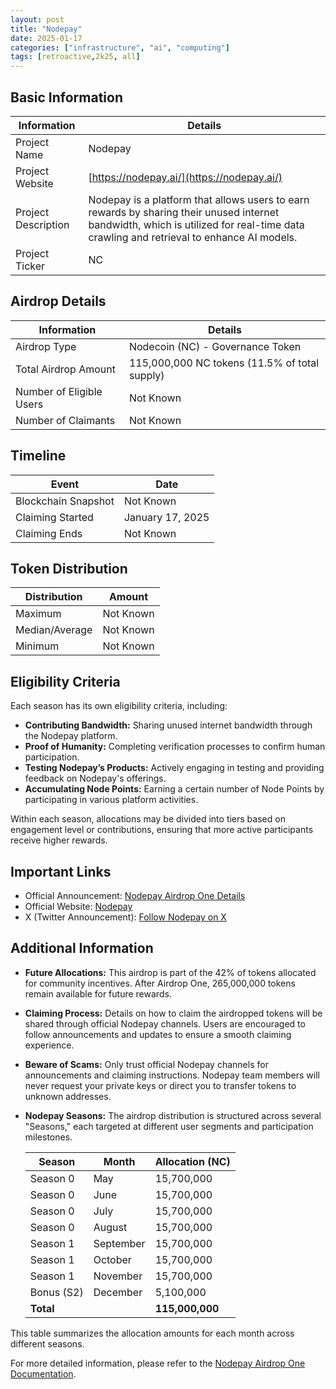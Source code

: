 ```yaml
---
layout: post
title: "Nodepay"
date: 2025-01-17
categories: ["infrastructure", "ai", "computing"]
tags: [retroactive,2k25, all]
---
```


## Basic Information

| Information         | Details                                                                                                     |
|---------------------|-------------------------------------------------------------------------------------------------------------|
| Project Name        | Nodepay                                                                                                    |
| Project Website     | [https://nodepay.ai/](https://nodepay.ai/)                                                                  |
| Project Description | Nodepay is a platform that allows users to earn rewards by sharing their unused internet bandwidth, which is utilized for real-time data crawling and retrieval to enhance AI models. |
| Project Ticker      | NC                                                                                                         |

## Airdrop Details

| Information             | Details                                                                                                 |
|-------------------------|---------------------------------------------------------------------------------------------------------|
| Airdrop Type            | Nodecoin (NC) - Governance Token                                                                        |
| Total Airdrop Amount    | 115,000,000 NC tokens (11.5% of total supply)                                                           |
| Number of Eligible Users| Not Known                                                                                              |
| Number of Claimants     | Not Known                                                                                              |

## Timeline

| Event                | Date        |
|----------------------|------------|
| Blockchain Snapshot  | Not Known  |
| Claiming Started     | January 17, 2025 |
| Claiming Ends        | Not Known  |

## Token Distribution

| Distribution | Amount    |
|--------------|-----------|
| Maximum      | Not Known |
| Median/Average | Not Known |
| Minimum      | Not Known |

## Eligibility Criteria

Each season has its own eligibility criteria, including:

- **Contributing Bandwidth:** Sharing unused internet bandwidth through the Nodepay platform.
- **Proof of Humanity:** Completing verification processes to confirm human participation.
- **Testing Nodepay’s Products:** Actively engaging in testing and providing feedback on Nodepay's offerings.
- **Accumulating Node Points:** Earning a certain number of Node Points by participating in various platform activities.

Within each season, allocations may be divided into tiers based on engagement level or contributions, ensuring that more active participants receive higher rewards.

## Important Links

- Official Announcement: [Nodepay Airdrop One Details](https://docs.nodepay.ai/nodepay-introduction/nodecoin/nodepay-airdrop-one)
- Official Website: [Nodepay](https://nodepay.ai/)
- X (Twitter Announcement): [Follow Nodepay on X](https://x.com/nodepay_ai/status/1880178328466067968)

## Additional Information

- **Future Allocations:** This airdrop is part of the 42% of tokens allocated for community incentives. After Airdrop One, 265,000,000 tokens remain available for future rewards.

- **Claiming Process:** Details on how to claim the airdropped tokens will be shared through official Nodepay channels. Users are encouraged to follow announcements and updates to ensure a smooth claiming experience.

- **Beware of Scams:** Only trust official Nodepay channels for announcements and claiming instructions. Nodepay team members will never request your private keys or direct you to transfer tokens to unknown addresses.

- **Nodepay Seasons:** The airdrop distribution is structured across several "Seasons," each targeted at different user segments and participation milestones.

  | Season   | Month     | Allocation (NC) |
  |----------|-----------|-----------------|
  | Season 0 | May       | 15,700,000      |
  | Season 0 | June      | 15,700,000      |
  | Season 0 | July      | 15,700,000      |
  | Season 0 | August    | 15,700,000      |
  | Season 1 | September | 15,700,000      |
  | Season 1 | October   | 15,700,000      |
  | Season 1 | November  | 15,700,000      |
  | Bonus (S2) | December | 5,100,000       |
  | **Total** |           | **115,000,000** |

This table summarizes the allocation amounts for each month across different seasons.

For more detailed information, please refer to the [Nodepay Airdrop One Documentation](https://docs.nodepay.ai/nodepay-introduction/nodecoin/nodepay-airdrop-one).

